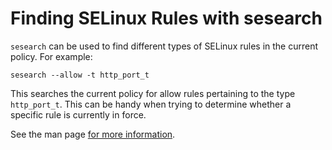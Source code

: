 
# Finding SELinux Rules with sesearch

`sesearch` can be used to find different types of SELinux rules in the current policy. For example:

```sesearch --allow -t http_port_t```

This searches the current policy for allow rules pertaining to the type `http_port_t`.
This can be handy when trying to determine whether a specific rule is currently in force.

See the man page [for more information](https://linux.die.net/man/1/sesearch).
